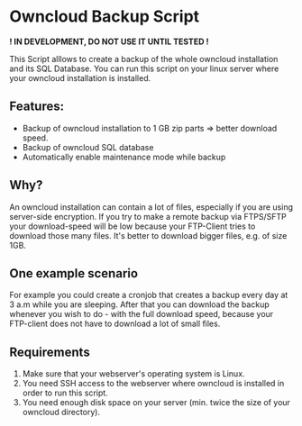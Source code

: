 # Owncloud Backup Script

**! IN DEVELOPMENT, DO NOT USE IT UNTIL TESTED !**

This Script alllows to create a backup of the whole owncloud installation and its SQL Database. You can run this script
on your linux server where your owncloud installation is installed.

## Features:

- Backup of owncloud installation to 1 GB zip parts => better download speed.
- Backup of owncloud SQL database
- Automatically enable maintenance mode while backup

## Why?

An owncloud installation can contain a lot of files, especially if you are using server-side encryption. If you try to
make a remote backup via FTPS/SFTP your download-speed will be low because your FTP-Client tries to download those many
files. It's better to download bigger files, e.g. of size 1GB.

## One example scenario

For example you could create a cronjob that creates a backup every day at 3 a.m while you are sleeping. After that you
can download the backup whenever you wish to do - with the full download speed, because your FTP-client does not have to
download a lot of small files.


## Requirements

1. Make sure that your webserver's operating system is Linux.
2. You need SSH access to the webserver where owncloud is installed in order to run this script.
3. You need enough disk space on your server (min. twice the size of your owncloud directory).
